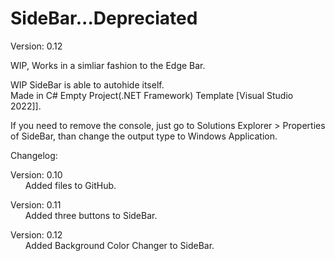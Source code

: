 # SideBar...Depreciated

Version: 0.12

WIP, Works in a simliar fashion to the Edge Bar.

WIP SideBar is able to autohide itself.<br />
Made in C# Empty Project(.NET Framework) Template [Visual Studio 2022]].

If you need to remove the console, just go to Solutions Explorer > Properties of SideBar, than change the output type to Windows Application. 

Changelog:

Version: 0.10<br />
&nbsp;&nbsp;&nbsp;&nbsp;&nbsp;&nbsp;Added files to GitHub.

Version: 0.11<br />
&nbsp;&nbsp;&nbsp;&nbsp;&nbsp;&nbsp;Added three buttons to SideBar.

Version: 0.12<br />
&nbsp;&nbsp;&nbsp;&nbsp;&nbsp;&nbsp;Added Background Color Changer to SideBar.

